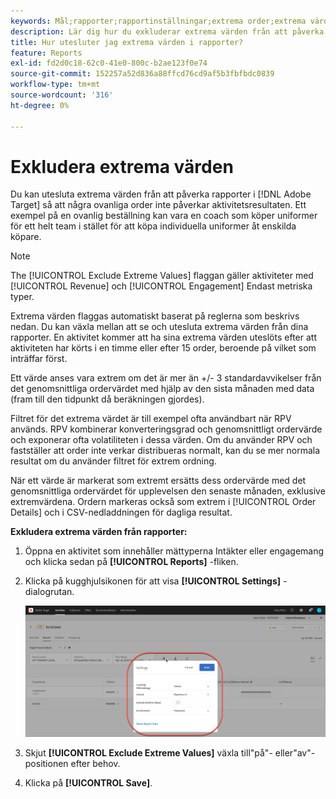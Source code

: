 ```yaml
---
keywords: Mål;rapporter;rapportinställningar;extrema order;extrema värden
description: Lär dig hur du exkluderar extrema värden från att påverka rapporter i Adobe [!DNL Target] så att några ovanliga order inte påverkar aktivitetsresultaten.
title: Hur utesluter jag extrema värden i rapporter?
feature: Reports
exl-id: fd2d0c18-62c0-41e0-800c-b2ae123f0e74
source-git-commit: 152257a52d836a88ffcd76cd9af5b3fbfbdc0839
workflow-type: tm+mt
source-wordcount: '316'
ht-degree: 0%

---
```


# Exkludera extrema värden

Du kan utesluta extrema värden från att påverka rapporter i [!DNL Adobe Target] så att några ovanliga order inte påverkar aktivitetsresultaten. Ett exempel på en ovanlig beställning kan vara en coach som köper uniformer för ett helt team i stället för att köpa individuella uniformer åt enskilda köpare.

>[!NOTE]
>
>The [!UICONTROL Exclude Extreme Values] flaggan gäller aktiviteter med [!UICONTROL Revenue] och [!UICONTROL Engagement] Endast metriska typer.

Extrema värden flaggas automatiskt baserat på reglerna som beskrivs nedan. Du kan växla mellan att se och utesluta extrema värden från dina rapporter. En aktivitet kommer att ha sina extrema värden uteslöts efter att aktiviteten har körts i en timme eller efter 15 order, beroende på vilket som inträffar först.

Ett värde anses vara extrem om det är mer än +/- 3 standardavvikelser från det genomsnittliga ordervärdet med hjälp av den sista månaden med data (fram till den tidpunkt då beräkningen gjordes).

Filtret för det extrema värdet är till exempel ofta användbart när RPV används. RPV kombinerar konverteringsgrad och genomsnittligt ordervärde och exponerar ofta volatiliteten i dessa värden. Om du använder RPV och fastställer att order inte verkar distribueras normalt, kan du se mer normala resultat om du använder filtret för extrem ordning.

När ett värde är markerat som extremt ersätts dess ordervärde med det genomsnittliga ordervärdet för upplevelsen den senaste månaden, exklusive extremvärdena. Ordern markeras också som extrem i [!UICONTROL Order Details] och i CSV-nedladdningen för dagliga resultat.

**Exkludera extrema värden från rapporter:**

1. Öppna en aktivitet som innehåller mättyperna Intäkter eller engagemang och klicka sedan på **[!UICONTROL Reports]** -fliken.
1. Klicka på kugghjulsikonen för att visa **[!UICONTROL Settings]** -dialogrutan.

   ![Stegresultat](assets/exclude_extreme_values.png)

1. Skjut **[!UICONTROL Exclude Extreme Values]** växla till&quot;på&quot;- eller&quot;av&quot;-positionen efter behov.
1. Klicka på **[!UICONTROL Save]**.
